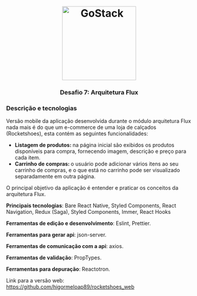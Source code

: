 <h1 align="center">
    <img alt="GoStack" src="https://rocketseat-cdn.s3-sa-east-1.amazonaws.com/bootcamp-header.png" width="200px" />
</h1>

<h3 align="center">
  Desafio 7: Arquitetura Flux
</h3>


### Descrição e tecnologias

Versão mobile da aplicação desenvolvida durante o módulo arquitetura Flux nada mais é do que um e-commerce de uma loja de calçados (Rocketshoes), esta contém as seguintes funcionalidades:

<ul>
  <li> <strong> Listagem de produtos: </strong>  na página inicial são exibidos os produtos disponíveis para compra, fornecendo imagem, descrição e preço para cada item.</li>
  <li> <strong> Carrinho de compras: </strong>  o usuário pode adicionar vários itens ao seu carrinho de compras, e o que está no carrinho pode ser visualizado separadamente em outra página.</li>
</ul>

O principal objetivo da aplicação é entender e praticar os conceitos da arquitetura Flux.

**Principais tecnologias**: Bare React Native, Styled Components, React Navigation, Redux (Saga), Styled Components, Immer, React Hooks

**Ferramentas de edição e desenvolvimento**:  Eslint, Prettier.

**Ferramentas para gerar api**: json-server.

**Ferramentas de comunicação com a api**: axios.

**Ferramentas de validação**: PropTypes.

**Ferramentas para depuração**: Reactotron.

Link para a versão web: https://github.com/higormeloap89/rocketshoes_web
